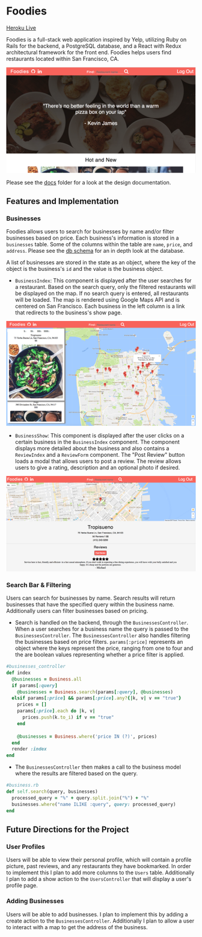 # Foodies

[Heroku Live][heroku]

[heroku]: https://foodies-yelp-clone.herokuapp.com/#/

Foodies is a full-stack web application inspired by Yelp, utilizing
Ruby on Rails for the backend, a PostgreSQL database, and a React with Redux
architectural framework for the front end. Foodies helps users find
restaurants located within San Francisco, CA.

![home page](readme_photos/home-page.png)

Please see the [docs][docs] folder for a look at the design documentation.

[docs]: https://github.com/BrandonTat/yelp_clone/tree/master/docs

## Features and Implementation

### Businesses

Foodies allows users to search for businesses by name and/or filter
businesses based on price. Each business's information is stored in
a `businesses` table. Some of the columns within the table are `name`,
`price`, and `address`. Please see the [db schema][schema] for an in
depth look at the database.

[schema]: /docs/schema.md

A list of businesses are stored in the state as an object, where the key
of the object is the business's `id` and the value is the business object.

* `BusinessIndex`: This component is displayed after the user searches
for a restaurant. Based on the search query, only the filtered restaurants will be displayed on the map. If no search query is entered, all restaurants will be loaded. The map is rendered using Google Maps API and is centered on San Francisco. Each business in the left column is a link that redirects to the business's show page.

![business index page](readme_photos/business-index-page.png)

* `BusinessShow`: This component is displayed after the user clicks on a certain business in the `BusinessIndex` component. The component displays more detailed about the business and also contains a `ReviewIndex` and a `ReviewForm` component. The "Post Review" button loads a modal that allows users to post a review. The review allows users to give a rating, description and an optional photo if desired.

![business show page](readme_photos/business-show.png)

### Search Bar & Filtering

Users can search for businesses by name. Search results will return businesses that have the specified query within the business name. Additionally users can filter businesses based on pricing.

* Search is handled on the backend, through the `BusinessesController`.
When a user searches for a business name the query is passed to the  `BusinessesController`. The `BusinessesController` also handles filtering the businesses based on price filters. `params[:price]` represents an object where the keys represent the price, ranging from one to four and the are boolean values representing whether a price filter is applied.

```ruby
#businesses_controller
def index
  @businesses = Business.all
  if params[:query]
    @businesses = Business.search(params[:query], @businesses)
  elsif params[:price] && params[:price].any?{|k, v| v == "true"}
    prices = []
    params[:price].each do |k, v|
      prices.push(k.to_i) if v == "true"
    end

    @businesses = Business.where('price IN (?)', prices)
  end
  render :index
end
```

* The `BusinessesController` then makes a call to the business model where the results are filtered based on the query.

```ruby
#business.rb
def self.search(query, businesses)
  processed_query = "%" + query.split.join("%") + "%"
  businesses.where("name ILIKE :query", query: processed_query)
end
```

## Future Directions for the Project

### User Profiles

Users will be able to view their personal profile, which will contain a
profile picture, past reviews, and any restaurants they have bookmarked.
In order to implement this I plan to add more columns to the `Users` table.
Additionally I plan to add a show action to the `UsersController` that will
display a user's profile page.

### Adding Businesses

Users will be able to add businesses. I plan to implement this by adding a create action to the `BusinessesController`. Additionally I plan to allow a user to interact with a map to get the address of the business.

